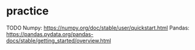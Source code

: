 # practice

TODO
Numpy: https://numpy.org/doc/stable/user/quickstart.html
Pandas: https://pandas.pydata.org/pandas-docs/stable/getting_started/overview.html